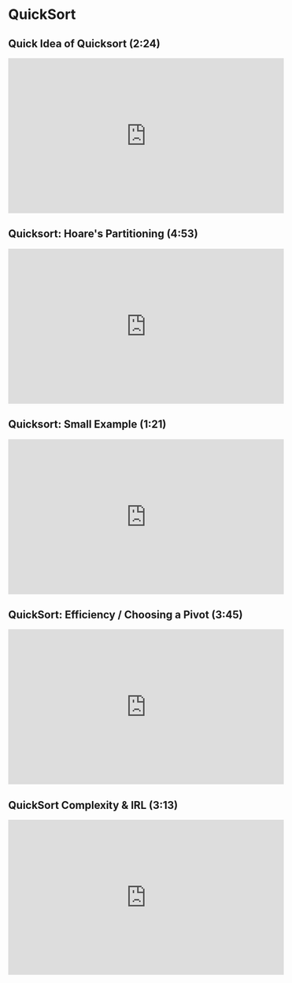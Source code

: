 # QuickSort
## Quick Idea of Quicksort (2:24)
<iframe width="560" height="315" 
    src="https://www.youtube.com/embed/7tQRFIA5eQ0?rel=0" 
    frameborder="0" 
    allow="accelerometer; autoplay; encrypted-media; gyroscope; picture-in-picture" 
    allowfullscreen></iframe>

## Quicksort: Hoare's Partitioning (4:53)
<iframe width="560" height="315" 
    src="https://www.youtube.com/embed/glnTBmamJC8?rel=0" 
    frameborder="0" 
    allow="accelerometer; autoplay; encrypted-media; gyroscope; picture-in-picture" 
    allowfullscreen></iframe>

## Quicksort: Small Example (1:21)
<iframe width="560" height="315" 
    src="https://www.youtube.com/embed/8IQne4r7E8Y?rel=0" 
    frameborder="0" 
    allow="accelerometer; autoplay; encrypted-media; gyroscope; picture-in-picture" 
    allowfullscreen></iframe>

## QuickSort: Efficiency / Choosing a Pivot (3:45)
<iframe width="560" height="315" 
    src="https://www.youtube.com/embed/dt3Hw3pNQ6M?rel=0" 
    frameborder="0" 
    allow="accelerometer; autoplay; encrypted-media; gyroscope; picture-in-picture" 
    allowfullscreen></iframe>

## QuickSort Complexity & IRL (3:13)
<iframe width="560" height="315" 
    src="https://www.youtube.com/embed/e2foHIt6PME?rel=0" 
    frameborder="0" 
    allow="accelerometer; autoplay; encrypted-media; gyroscope; picture-in-picture" 
    allowfullscreen></iframe>

